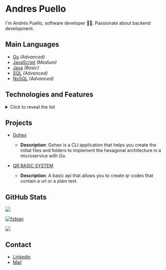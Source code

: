 # Andres Puello

I'm Andrés Puello, software developer 👨‍💻. Passionate about backend development.

## Main Languages

- [Go](https://go.dev/) _(Advanced)_
- [JavaScript](https://www.javascript.com/) _(Medium)_
- [Java](https://www.java.com/) _(Basic)_
- [SQL](https://www.w3schools.com/sql/) _(Advanced)_
- [NoSQL](https://en.wikipedia.org/wiki/NoSQL) _(Advanced)_

## Technologies and Features

<details>
  <summary>Click to reveal the list</summary>

| Databases   | Frameworks | Others   |
| ----------- | ---------- | -------- |
| PostgresSQL | Echo       | Kafka    |
| Redis       | Fiber      | Docker   |
| MongoDB     | Expressjs  | Terminal |
| MySQL       |            | Git      |

| Others |            |               |
| ------ | ---------- | ------------- |
| Github | Bitbucket  | Agile         |
| Jira   | Confluence | Documentation |

</details>

## Projects

- [Gohex](https://github.com/AndresXLP/gohex)

  - **Description**:
    Gohex is a CLI application that helps you create the initial files and folders to implement the hexagonal architecture in a microservice with Go.

- [QR BASIC SYSTEM](https://github.com/AndresXLP/qr-basic-system)
  - **Description**:
    A basic api that allows you to create qr codes that contain a url or a plain text.

## GitHub Stats

<a href="https://github.com/AndresXLP">
  <img src="https://github-readme-stats.vercel.app/api?username=andresxlp&show_icons=true&theme=dark" />
</a>

<p>
<a href="https://github.com/AndresXLP">
  <img align="center" src="https://github-readme-streak-stats.herokuapp.com/?user=andresxlp&theme=dark" alt="fzbian" />
</a>
</p>

<a href="https://github.com/AndresXLP">
  <img src="https://github-readme-stats.vercel.app/api/top-langs/?username=andresxlp&layout=compact&theme=dark&hide=css,html&exclude_repo=Rifalo-Front-End" />
</a>

## Contact

- [Linkedin](https://www.linkedin.com/in/andres-puello-chavez/)
- [Mail](mailto:apuello1025@gmail.me)
